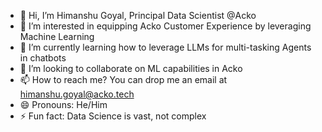- 👋 Hi, I’m Himanshu Goyal, Principal Data Scientist @Acko
- 👀 I’m interested in equipping Acko Customer Experience by leveraging Machine Learning
- 🌱 I’m currently learning how to leverage LLMs for multi-tasking Agents in chatbots
- 💞️ I’m looking to collaborate on ML capabilities in Acko
- 📫 How to reach me? You can drop me an email at himanshu.goyal@acko.tech
- 😄 Pronouns: He/Him
- ⚡ Fun fact: Data Science is vast, not complex

<!---
HimanshuGoyalDS/HimanshuGoyalDS is a ✨ special ✨ repository because its `README.md` (this file) appears on your GitHub profile.
You can click the Preview link to take a look at your changes.
--->
